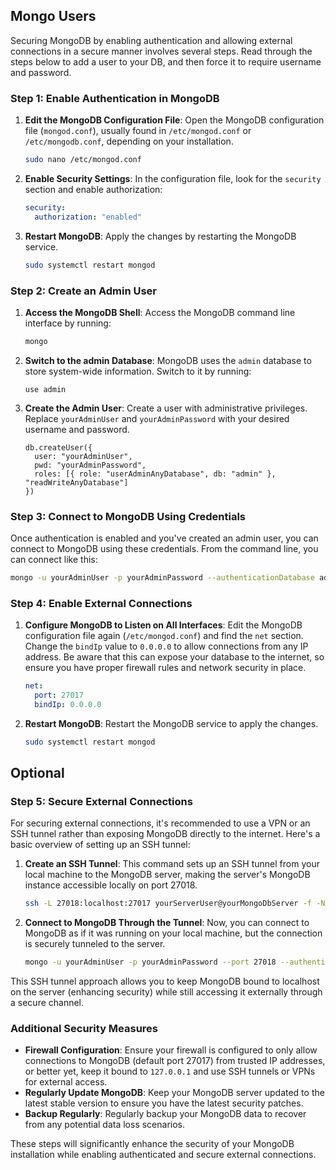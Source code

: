 ## Mongo Users

Securing MongoDB by enabling authentication and allowing external connections in a secure manner involves several steps. Read through the steps below to add a user to your DB, and then force it to require username and password.

### Step 1: Enable Authentication in MongoDB

1. **Edit the MongoDB Configuration File**:
   Open the MongoDB configuration file (`mongod.conf`), usually found in `/etc/mongod.conf` or `/etc/mongodb.conf`, depending on your installation.

   ```bash
   sudo nano /etc/mongod.conf
   ```

2. **Enable Security Settings**:
   In the configuration file, look for the `security` section and enable authorization:

   ```yaml
   security:
     authorization: "enabled"
   ```

3. **Restart MongoDB**:
   Apply the changes by restarting the MongoDB service.

   ```bash
   sudo systemctl restart mongod
   ```

### Step 2: Create an Admin User

1. **Access the MongoDB Shell**:
   Access the MongoDB command line interface by running:

   ```bash
   mongo
   ```

2. **Switch to the admin Database**:
   MongoDB uses the `admin` database to store system-wide information. Switch to it by running:

   ```mongo
   use admin
   ```

3. **Create the Admin User**:
   Create a user with administrative privileges. Replace `yourAdminUser` and `yourAdminPassword` with your desired username and password.

   ```mongo
   db.createUser({
     user: "yourAdminUser",
     pwd: "yourAdminPassword",
     roles: [{ role: "userAdminAnyDatabase", db: "admin" }, "readWriteAnyDatabase"]
   })
   ```

### Step 3: Connect to MongoDB Using Credentials

Once authentication is enabled and you've created an admin user, you can connect to MongoDB using these credentials. From the command line, you can connect like this:

```bash
mongo -u yourAdminUser -p yourAdminPassword --authenticationDatabase admin
```

### Step 4: Enable External Connections

1. **Configure MongoDB to Listen on All Interfaces**:
   Edit the MongoDB configuration file again (`/etc/mongod.conf`) and find the `net` section. Change the `bindIp` value to `0.0.0.0` to allow connections from any IP address. Be aware that this can expose your database to the internet, so ensure you have proper firewall rules and network security in place.

   ```yaml
   net:
     port: 27017
     bindIp: 0.0.0.0
   ```

2. **Restart MongoDB**:
   Restart the MongoDB service to apply the changes.

   ```bash
   sudo systemctl restart mongod
   ```

## Optional

### Step 5: Secure External Connections

For securing external connections, it's recommended to use a VPN or an SSH tunnel rather than exposing MongoDB directly to the internet. Here's a basic overview of setting up an SSH tunnel:

1. **Create an SSH Tunnel**:
   This command sets up an SSH tunnel from your local machine to the MongoDB server, making the server's MongoDB instance accessible locally on port 27018.

   ```bash
   ssh -L 27018:localhost:27017 yourServerUser@yourMongoDbServer -f -N
   ```

2. **Connect to MongoDB Through the Tunnel**:
   Now, you can connect to MongoDB as if it was running on your local machine, but the connection is securely tunneled to the server.

   ```bash
   mongo -u yourAdminUser -p yourAdminPassword --port 27018 --authenticationDatabase admin
   ```

This SSH tunnel approach allows you to keep MongoDB bound to localhost on the server (enhancing security) while still accessing it externally through a secure channel.

### Additional Security Measures

- **Firewall Configuration**: Ensure your firewall is configured to only allow connections to MongoDB (default port 27017) from trusted IP addresses, or better yet, keep it bound to `127.0.0.1` and use SSH tunnels or VPNs for external access.
- **Regularly Update MongoDB**: Keep your MongoDB server updated to the latest stable version to ensure you have the latest security patches.
- **Backup Regularly**: Regularly backup your MongoDB data to recover from any potential data loss scenarios.

These steps will significantly enhance the security of your MongoDB installation while enabling authenticated and secure external connections.

